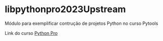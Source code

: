 # libpythonpro2023Upstream
Módulo para exemplificar contrução de projetos Python no curso Pytools

Link do curso [Python Pro](http://www.python.pro.br)
